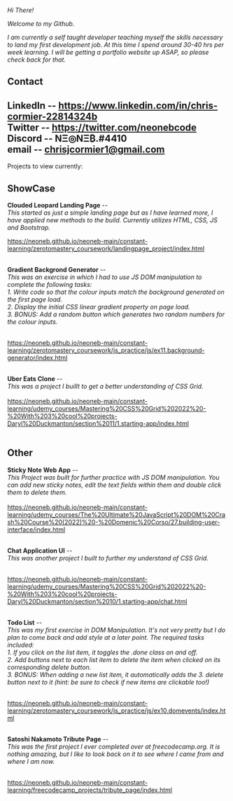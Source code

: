 *Hi There!*

*Welcome to my Github.*

*I am currently a self taught developer teaching myself the skills necessary to land my first development job. At this time I spend around 30-40 hrs per week learning. I will be getting a portfolio website up ASAP, so please check back for that.*

Contact
----------------------------------------------------
LinkedIn -- https://www.linkedin.com/in/chris-cormier-22814324b <br/>
Twitter -- https://twitter.com/neonebcode <br/>
Discord -- NΞ◎NΞ₿.#4410 <br/>
email -- chrisjcormier1@gmail.com <br/>
----------------------------------------------------

Projects to view currently:

ShowCase
----------------------------------------------------

**Clouded Leopard Landing Page** --<br/>
*This started as just a simple landing page but as I have learned more, I have applied new methods to the build. Currently utilizes HTML, CSS, JS and Bootstrap.*<br/>

https://neoneb.github.io/neoneb-main/constant-learning/zerotomastery_coursework/landingpage_project/index.html<br/><br/>

**Gradient Backgrond Generator** --<br/>
*This was an exercise in which I had to use JS DOM manipulation to complete the following tasks:*
<br/>
*1. Write code so that the colour inputs match the background generated on the first page load.*<br/>
*2. Display the initial CSS linear gradient property on page load.*<br/>
*3. BONUS: Add a random button which generates two random numbers for the colour inputs.*<br/><br/>

https://neoneb.github.io/neoneb-main/constant-learning/zerotomastery_coursework/js_practice/js/ex11.background-generator/index.html
<br/><br/>

**Uber Eats Clone** -- <br/>
*This was a project I buillt to get a better understanding of CSS Grid.*
<br/><br/>
https://neoneb.github.io/neoneb-main/constant-learning/udemy_courses/Mastering%20CSS%20Grid%202022%20-%20With%203%20cool%20projects-Daryl%20Duckmanton/section%2011/1.starting-app/index.html
<br/><br/>

Other
----------------------------------------------------

**Sticky Note Web App** --<br/>
*This Project was built for further practice with JS DOM manipulation. You can add new sticky notes, edit the text fields within them and double click them to delete them.*<br/><br/>
https://neoneb.github.io/neoneb-main/constant-learning/udemy_courses/The%20Ultimate%20JavaScript%20DOM%20Crash%20Course%20(2022)%20-%20Domenic%20Corso/27.building-user-interface/index.html
<br/><br/>

**Chat Application UI** --<br/>
*This was another project I built to further my understand of CSS Grid.*
<br/><br/>

https://neoneb.github.io/neoneb-main/constant-learning/udemy_courses/Mastering%20CSS%20Grid%202022%20-%20With%203%20cool%20projects-Daryl%20Duckmanton/section%2010/1.starting-app/chat.html
<br/><br/>

**Todo List** --<br/>
*This was my first exercise in DOM Manipulation. It's not very pretty but I do plan to come back and add style at a later point. The required tasks included:*
<br/>
*1. If you click on the list item, it toggles the .done class on and off.*<br/>
*2. Add buttons next to each list item to delete the item when clicked on its corresponding delete button.*<br/>
*3. BONUS: When adding a new list item, it automatically adds the 3. delete button next to it (hint: be sure to check if new items are clickable too!)*
 <br/><br/>

https://neoneb.github.io/neoneb-main/constant-learning/zerotomastery_coursework/js_practice/js/ex10.domevents/index.html
<br/><br/>

**Satoshi Nakamoto Tribute Page** --<br/>
*This was the first project I ever completed over at freecodecamp.org. It is nothing amazing, but I like to look back on it to see where I came from and where I am now.*<br/><br/>

https://neoneb.github.io/neoneb-main/constant-learning/freecodecamp_projects/tribute_page/index.html
<br/><br/>
